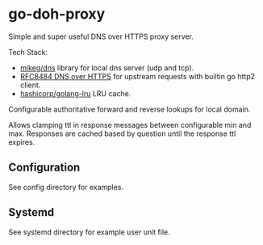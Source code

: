 # go-doh-proxy

Simple and super useful DNS over HTTPS proxy server.

Tech Stack:
* [mikeg/dns](https://github.com/miekg/dns) library for local dns server (udp and tcp).
* [RFC8484 DNS over HTTPS](https://tools.ietf.org/html/rfc8484) for upstream requests with builtin go http2 client.
* [hashicorp/golang-lru](https://github.com/hashicorp/golang-lru) LRU cache.

Configurable authoritative forward and reverse lookups for local domain.

Allows clamping ttl in response messages between configurable min and max.  Responses are cached based by question until the response ttl expires.

## Configuration
See config directory for examples.

## Systemd
See systemd directory for example user unit file.
